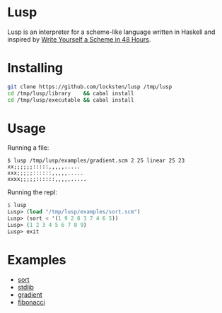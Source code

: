 Lusp
====

Lusp is an interpreter for a scheme-like language written in Haskell
and inspired by [Write Yourself a Scheme in 48 Hours](http://en.wikibooks.org/wiki/Write_Yourself_a_Scheme_in_48_Hours).

Installing
==========

```sh
git clone https://github.com/locksten/lusp /tmp/lusp
cd /tmp/lusp/library    && cabal install
cd /tmp/lusp/executable && cabal install
```

Usage
=====

Running a file:
```
$ lusp /tmp/lusp/examples/gradient.scm 2 25 linear 25 23
xx;;;;;;:::::,,,,,.....   
xxx;;;;;::::::,,,,,.....  
xxxx;;;;;::::::,,,,,..... 
```

Running the repl:
```scheme
$ lusp
Lusp> (load "/tmp/lusp/examples/sort.scm")
Lusp> (sort < '(1 9 2 8 3 7 4 6 5))
Lusp> (1 2 3 4 5 6 7 8 9)
Lusp> exit
```

Examples
========

- [sort](examples/sort.scm)
- [stdlib](library/data/stdlib.scm)
- [gradient](examples/gradient.scm)
- [fibonacci](examples/fibonacci.scm)
